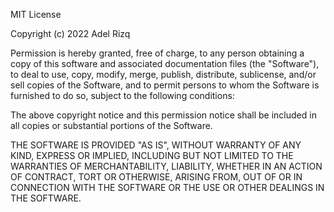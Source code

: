 MIT License

Copyright (c) 2022 Adel Rizq

Permission is hereby granted, free of charge, to any person obtaining a copy
of this software and associated documentation files (the "Software"), to deal
to use, copy, modify, merge, publish, distribute, sublicense, and/or sell
copies of the Software, and to permit persons to whom the Software is
furnished to do so, subject to the following conditions:

The above copyright notice and this permission notice shall be included in all
copies or substantial portions of the Software.

THE SOFTWARE IS PROVIDED "AS IS", WITHOUT WARRANTY OF ANY KIND, EXPRESS OR
IMPLIED, INCLUDING BUT NOT LIMITED TO THE WARRANTIES OF MERCHANTABILITY,
LIABILITY, WHETHER IN AN ACTION OF CONTRACT, TORT OR OTHERWISE, ARISING FROM,
OUT OF OR IN CONNECTION WITH THE SOFTWARE OR THE USE OR OTHER DEALINGS IN THE
SOFTWARE.